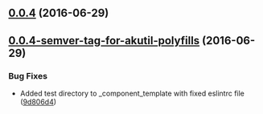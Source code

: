 <a name="0.0.4"></a>
## [0.0.4](https://aui-team-bot/https://bitbucket.org/atlassian/atlaskit-spike/compare/0.0.4-semver-tag-for-akutil-polyfills...v0.0.4) (2016-06-29)



<a name="0.0.4-semver-tag-for-akutil-polyfills"></a>
## [0.0.4-semver-tag-for-akutil-polyfills](https://aui-team-bot/https://bitbucket.org/atlassian/atlaskit-spike/compare/9d806d4...0.0.4-semver-tag-for-akutil-polyfills) (2016-06-29)


### Bug Fixes

* Added test directory to _component_template with fixed eslintrc file ([9d806d4](https://aui-team-bot/https://bitbucket.org/atlassian/atlaskit-spike/commits/9d806d4))




